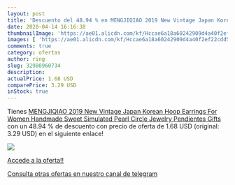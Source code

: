 ```yaml
---
layout: post
title: 'Descuento del 48.94 % en MENGJIQIAO 2019 New Vintage Japan Korean'
date: 2020-04-14 16:16:38
thumbnailImage: 'https://ae01.alicdn.com/kf/Hccae6a18a60242909d4a40f2ef22cdd5x/MENGJIQIAO-2019-New-Vintage-Japan-Korean-Hoop-Earrings-For-Women-Handmade-Sweet-Simulated-Pearl-Circle-Jewelry.jpg_350x350._SL200_.jpg'
images: [ 'https://ae01.alicdn.com/kf/Hccae6a18a60242909d4a40f2ef22cdd5x/MENGJIQIAO-2019-New-Vintage-Japan-Korean-Hoop-Earrings-For-Women-Handmade-Sweet-Simulated-Pearl-Circle-Jewelry.jpg_350x350._SL200_.jpg' ]
comments: true
category: ofertas
author: ring
slug: 32980960734
description:
actualPrice: 1.68 USD
comparePrice: 3.29 USD
inStock: true
---
```


Tienes [MENGJIQIAO 2019 New Vintage Japan Korean Hoop Earrings For Women Handmade Sweet Simulated Pearl Circle Jewelry Pendientes Gifts](https://www.amazon.com/dp/32980960734/?tag=redken08-20) con un 48.94 % de descuento con precio de oferta de 1.68 USD (original: 3.29 USD) en el siguiente enlace!

[![](https://ae01.alicdn.com/kf/Hccae6a18a60242909d4a40f2ef22cdd5x/MENGJIQIAO-2019-New-Vintage-Japan-Korean-Hoop-Earrings-For-Women-Handmade-Sweet-Simulated-Pearl-Circle-Jewelry.jpg_350x350._SL200_.jpg)](https://www.amazon.com/dp/32980960734/?tag=redken08-20)

[Accede a la oferta!!](https://www.amazon.com/dp/32980960734/?tag=redken08-20)

[Consulta otras ofertas en nuestro canal de telegram](https://t.me/s/ofertas25)
